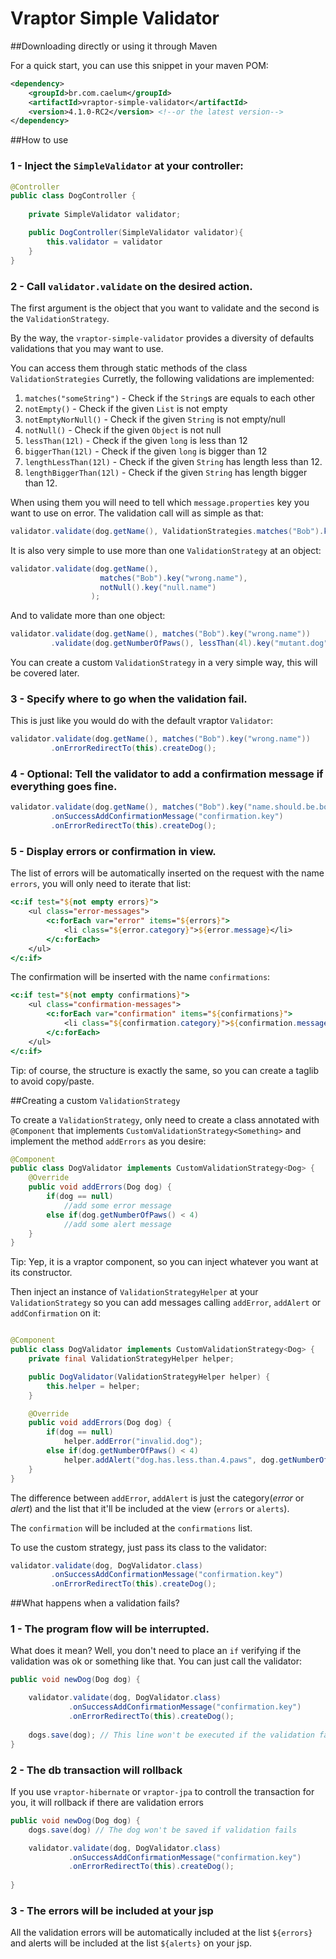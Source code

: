 Vraptor Simple Validator 
========================

##Downloading directly or using it through Maven

For a quick start, you can use this snippet in your maven POM:

```xml
<dependency>
    <groupId>br.com.caelum</groupId>
    <artifactId>vraptor-simple-validator</artifactId>
    <version>4.1.0-RC2</version> <!--or the latest version-->
</dependency>
```

##How to use

### 1 - Inject the `SimpleValidator` at your controller:

```java
@Controller
public class DogController {
	
	private SimpleValidator validator;

	public DogController(SimpleValidator validator){		
		this.validator = validator
	}
}

```

### 2 - Call `validator.validate` on the desired action.

The first argument is the object that you want to validate and
the second is the `ValidationStrategy`. 

By the way, the `vraptor-simple-validator` provides a diversity of defaults validations that you may want to use. 

You can access them through static methods of the class `ValidationStrategies`
Curretly, the following validations are implemented:

1. `matches("someString")` - Check if the `String`s are equals to each other
2. `notEmpty()` - Check if the given `List` is not empty
3. `notEmptyNorNull()` - Check if the given `String` is not empty/null
4. `notNull()` - Check if the given `Object` is not null
5. `lessThan(12l)` - Check if the given `long` is less than 12
6. `biggerThan(12l)` - Check if the given `long` is bigger than 12
7. `lengthLessThan(12l)` - Check if the given `String` has length less than 12.
7. `lengthBiggerThan(12l)` - Check if the given `String` has length bigger than 12.

When using them you will need to tell which `message.properties` key you want to use on error.
The validation call will as simple as that:

```java
validator.validate(dog.getName(), ValidationStrategies.matches("Bob").key("wrong.name"));
```

It is also very simple to use more than one `ValidationStrategy` at an object:

```java
validator.validate(dog.getName(),
					matches("Bob").key("wrong.name"),
					notNull().key("null.name")
				  );
```

And to validate more than one object:

```java
validator.validate(dog.getName(), matches("Bob").key("wrong.name"))
		 .validate(dog.getNumberOfPaws(), lessThan(4l).key("mutant.dog"));
```

You can create a custom `ValidationStrategy` in a very simple way, this will be covered later.

### 3 - Specify where to go when the validation fail.

 This is just like you would do with the default vraptor `Validator`:

```java
validator.validate(dog.getName(), matches("Bob").key("wrong.name"))
		 .onErrorRedirectTo(this).createDog();
```

### 4 - Optional: Tell the validator to add a confirmation message if everything goes fine.

```java
validator.validate(dog.getName(), matches("Bob").key("name.should.be.bob"))
		 .onSuccessAddConfirmationMessage("confirmation.key")
		 .onErrorRedirectTo(this).createDog();
```

### 5 - Display errors or confirmation in view.
The list of errors will be automatically inserted on the request with the name `errors`, you will only need to iterate that list:

```jsp
<c:if test="${not empty errors}">
	<ul class="error-messages">
		<c:forEach var="error" items="${errors}">
			<li class="${error.category}">${error.message}</li>
		</c:forEach>
	</ul>
</c:if>
``` 

The confirmation will be inserted with the name `confirmations`:

```jsp
<c:if test="${not empty confirmations}">
	<ul class="confirmation-messages">
		<c:forEach var="confirmation" items="${confirmations}">
			<li class="${confirmation.category}">${confirmation.message}</li>
		</c:forEach>
	</ul>
</c:if>
```
Tip: of course, the structure is exactly the same, so you can create a taglib to avoid copy/paste.

##Creating a custom `ValidationStrategy`

To create a `ValidationStrategy`, only need to create a class annotated with `@Component` that implements `CustomValidationStrategy<Something>` and implement the method `addErrors` as you desire:


```java
@Component
public class DogValidator implements CustomValidationStrategy<Dog> {
	@Override
	public void addErrors(Dog dog) {
		if(dog == null)
			//add some error message
		else if(dog.getNumberOfPaws() < 4)
			//add some alert message
	}	
}
```
Tip: Yep, it is a vraptor component, so you can inject whatever you want at its constructor.

Then inject an instance of `ValidationStrategyHelper` at your `ValidationStrategy` so you can add messages calling `addError`, `addAlert` or `addConfirmation` on it:

```java

@Component
public class DogValidator implements CustomValidationStrategy<Dog> {
	private final ValidationStrategyHelper helper;	

	public DogValidator(ValidationStrategyHelper helper) {
		this.helper = helper;
	}

	@Override
	public void addErrors(Dog dog) {
		if(dog == null)
			helper.addError("invalid.dog");
		else if(dog.getNumberOfPaws() < 4)
			helper.addAlert("dog.has.less.than.4.paws", dog.getNumberOfPaws());
	}	
}
```

The difference between `addError`, `addAlert`  is just the category(*error* or *alert*) and the list that it'll be included at the view (`errors` or `alerts`).

The `confirmation` will be included at the `confirmations` list.

To use the custom strategy, just pass its class to the validator:
```java
validator.validate(dog, DogValidator.class)
		 .onSuccessAddConfirmationMessage("confirmation.key")
		 .onErrorRedirectTo(this).createDog();
```

##What happens when a validation fails?

### 1 - The program flow will be interrupted.

What does it mean? Well, you don't need to place an `if` verifying if the validation was ok or something like that.
You can just call the validator:

```java
public void newDog(Dog dog) {

	validator.validate(dog, DogValidator.class)
			 .onSuccessAddConfirmationMessage("confirmation.key")
			 .onErrorRedirectTo(this).createDog();
	
	dogs.save(dog); // This line won't be executed if the validation fails
}
```
### 2 - The db transaction will rollback

If you use `vraptor-hibernate` or `vraptor-jpa` to controll the transaction for you, it will rollback if there are validation errors

```java
public void newDog(Dog dog) {
	dogs.save(dog) // The dog won't be saved if validation fails

	validator.validate(dog, DogValidator.class)
			 .onSuccessAddConfirmationMessage("confirmation.key")
			 .onErrorRedirectTo(this).createDog();
	
}
```

### 3 - The errors will be included at your jsp

All the validation errors will be automatically included at the list `${errors}` and alerts will be included at the list `${alerts}` on your jsp.



